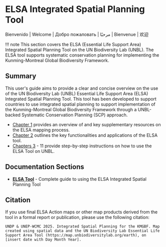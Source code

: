 # ELSA Integrated Spatial Planning Tool

Bienvenido | Welcome | Добро пожаловать | مرحبًا | Bienvenue | 欢迎

!!! note
    This section covers the ELSA (Essential Life Support Area) Integrated Spatial Planning Tool on the UN Biodiversity Lab (UNBL). The ELSA tool supports systematic conservation planning for implementing the Kunming-Montreal Global Biodiversity Framework.

## Summary

This user's guide aims to provide a clear and concise overview on the use of the UN Biodiversity Lab (UNBL) Essential Life Support Area (ELSA) Integrated Spatial Planning Tool. This tool has been developed to support countries to use integrated spatial planning to support implementation of the Kunming-Montreal Global Biodiversity Framework through a UNBL-backed Systematic Conservation Planning (SCP) approach. 

* [Chapter 1](elsa/01_overview.md) provides an overview of and key supplementary resources on the ELSA mapping process.
* [Chapter 2](elsa/02_tool_purpose.md) outlines the key functionalities and applications of the ELSA tool.
* [Chapters 3](elsa/03_registration.md) - 11 provide step-by-step instructions on how to use the ELSA Tool on UNBL.

## Documentation Sections

- **[ELSA Tool](elsa/index.md)** - Complete guide to using the ELSA Integrated Spatial Planning Tool

## Citation

If you use final ELSA Action maps or other map products derived from the tool in a formal report or publication, please use the following citation:

```
UNDP & UNEP-WCMC 2025. Integrated Spatial Planning for the KMGBF. Map created using spatial data and the UN Biodiversity Lab Essential Life Support Area Tool (https://map.unbiodiversitylab.org/earth), on [insert date with Day Month Year].
```
